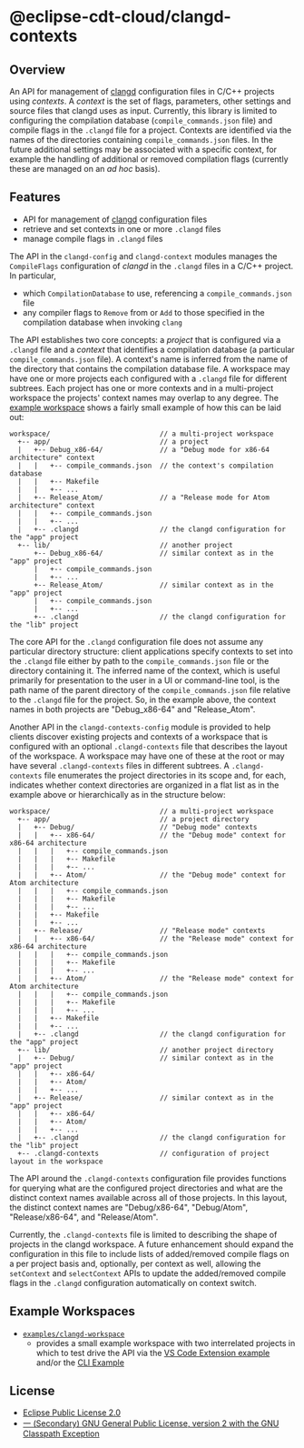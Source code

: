 # @eclipse-cdt-cloud/clangd-contexts

## Overview

An API for management of [clangd](https://clangd.llvm.org) configuration files in C/C++ projects using _contexts_.
A _context_ is the set of flags, parameters, other settings and source files that clangd uses as input.
Currently, this library is limited to configuring the compilation database (`compile_commands.json` file) and compile flags in the `.clangd` file for a project.
Contexts are identified via the names of the directories containing `compile_commands.json` files.
In the future additional settings may be associated with a specific context, for example the handling of additional or removed compilation flags (currently these are managed on an _ad hoc_ basis).

## Features

-   API for management of [clangd](https://clangd.llvm.org) configuration files
-   retrieve and set contexts in one or more `.clangd` files
-   manage compile flags in `.clangd` files

The API in the `clangd-config` and `clangd-context` modules manages the `CompileFlags` configuration of _clangd_ in the `.clangd` files in a C/C++ project.
In particular,

-   which `CompilationDatabase` to use, referencing a `compile_commands.json` file
-   any compiler flags to `Remove` from or `Add` to those specified in the compilation database when invoking `clang`

The API establishes two core concepts: a _project_ that is configured via a `.clangd` file and a _context_ that identifies a compilation database (a particular `compile_commands.json` file).
A context's name is inferred from the name of the directory that contains the compilation database file.
A workspace may have one or more projects each configured with a `.clangd` file for different subtrees.
Each project has one or more contexts and in a multi-project workspace the projects' context names may overlap to any degree.
The [example workspace](../../examples/clangd-workspace/README.md) shows a fairly small example of how this can be laid out:

```plain
workspace/                           // a multi-project workspace
  +-- app/                           // a project
  |   +-- Debug_x86-64/              // a "Debug mode for x86-64 architecture" context
  |   |   +-- compile_commands.json  // the context's compilation database
  |   |   +-- Makefile
  |   |   +-- ...
  |   +-- Release_Atom/              // a "Release mode for Atom architecture" context
  |   |   +-- compile_commands.json
  |   |   +-- ...
  |   +-- .clangd                    // the clangd configuration for the "app" project
  +-- lib/                           // another project
      +-- Debug_x86-64/              // similar context as in the "app" project
      |   +-- compile_commands.json
      |   +-- ...
      +-- Release_Atom/              // similar context as in the "app" project
      |   +-- compile_commands.json
      |   +-- ...
      +-- .clangd                    // the clangd configuration for the "lib" project
```

The core API for the `.clangd` configuration file does not assume any particular directory structure: client applications specify contexts to set into the `.clangd` file either by path to the `compile_commands.json` file or the directory containing it.
The inferred name of the context, which is useful primarily for presentation to the user in a UI or command-line tool, is the path name of the parent directory of the `compile_commands.json` file relative to the `.clangd` file for the project.
So, in the example above, the context names in both projects are "Debug_x86-64" and "Release_Atom".

Another API in the `clangd-contexts-config` module is provided to help clients discover existing projects and contexts of a workspace that is configured with an optional `.clangd-contexts` file that describes the layout of the workspace.
A workspace may have one of these at the root or may have several `.clangd-contexts` files in different subtrees.
A `.clangd-contexts` file enumerates the project directories in its scope and, for each, indicates whether context directories are organized in a flat list as in the example above or hierarchically as in the structure below:

```plain
workspace/                           // a multi-project workspace
  +-- app/                           // a project directory
  |   +-- Debug/                     // "Debug mode" contexts
  |   |   +-- x86-64/                // the "Debug mode" context for x86-64 architecture
  |   |   |   +-- compile_commands.json
  |   |   |   +-- Makefile
  |   |   |   +-- ...
  |   |   +-- Atom/                  // the "Debug mode" context for Atom architecture
  |   |   |   +-- compile_commands.json
  |   |   |   +-- Makefile
  |   |   |   +-- ...
  |   |   +-- Makefile
  |   |   +-- ...
  |   +-- Release/                   // "Release mode" contexts
  |   |   +-- x86-64/                // the "Release mode" context for x86-64 architecture
  |   |   |   +-- compile_commands.json
  |   |   |   +-- Makefile
  |   |   |   +-- ...
  |   |   +-- Atom/                  // the "Release mode" context for Atom architecture
  |   |   |   +-- compile_commands.json
  |   |   |   +-- Makefile
  |   |   |   +-- ...
  |   |   +-- Makefile
  |   |   +-- ...
  |   +-- .clangd                    // the clangd configuration for the "app" project
  +-- lib/                           // another project directory
  |   +-- Debug/                     // similar context as in the "app" project
  |   |   +-- x86-64/
  |   |   +-- Atom/
  |   |   +-- ...
  |   +-- Release/                   // similar context as in the "app" project
  |   |   +-- x86-64/
  |   |   +-- Atom/
  |   |   +-- ...
  |   +-- .clangd                    // the clangd configuration for the "lib" project
  +-- .clangd-contexts               // configuration of project layout in the workspace
```

The API around the `.clangd-contexts` configuration file provides functions for querying what are the configured project directories and what are the
distinct context names available across all of those projects.
In this layout, the distinct context names are "Debug/x86-64", "Debug/Atom", "Release/x86-64", and "Release/Atom".

Currently, the `.clangd-contexts` file is limited to describing the shape of projects in the clangd workspace.
A future enhancement should expand the configuration in this file to include lists of added/removed compile flags on a per project basis and, optionally, per context as well, allowing the `setContext` and `selectContext` APIs to update the added/removed compile flags in the `.clangd` configuration automatically on context switch.

## Example Workspaces

-   [`examples/clangd-workspace`](../../examples/clangd-workspace/README.md)
    -   provides a small example workspace with two interrelated projects in which to test drive the API via the [VS Code Extension example](../../examples/clangd-contexts-ext/README.md) and/or the [CLI Example](../../examples/clangd-contexts-cli/README.md)

## License

-   [Eclipse Public License 2.0](http://www.eclipse.org/legal/epl-2.0/)
-   [一 (Secondary) GNU General Public License, version 2 with the GNU Classpath Exception](https://projects.eclipse.org/license/secondary-gpl-2.0-cp)
